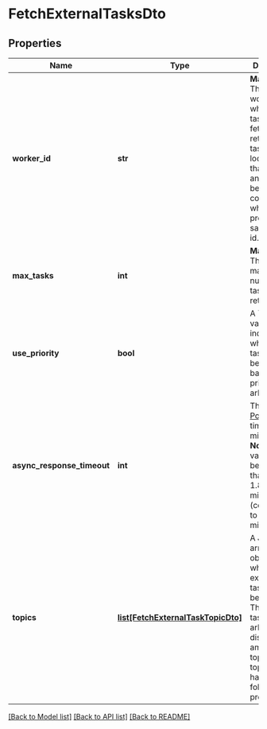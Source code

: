 # FetchExternalTasksDto

## Properties
Name | Type | Description | Notes
------------ | ------------- | ------------- | -------------
**worker_id** | **str** | **Mandatory.** The id of the worker on which behalf tasks are fetched. The returned tasks are locked for that worker and can only be completed when providing the same worker id. | 
**max_tasks** | **int** | **Mandatory.** The maximum number of tasks to return. | 
**use_priority** | **bool** | A &#x60;boolean&#x60; value, which indicates whether the task should be fetched based on its priority or arbitrarily. | [optional] 
**async_response_timeout** | **int** | The [Long Polling](https://docs.camunda.org/manual/7.13/user-guide/process-engine/external-tasks/#long-polling-to-fetch-and-lock-external-tasks) timeout in milliseconds.  **Note:** The value cannot be set larger than 1.800.000 milliseconds (corresponds to 30 minutes). | [optional] 
**topics** | [**list[FetchExternalTaskTopicDto]**](FetchExternalTaskTopicDto.md) | A JSON array of topic objects for which external tasks should be fetched. The returned tasks may be arbitrarily distributed among these topics. Each topic object has the following properties: | [optional] 

[[Back to Model list]](../README.md#documentation-for-models) [[Back to API list]](../README.md#documentation-for-api-endpoints) [[Back to README]](../README.md)


